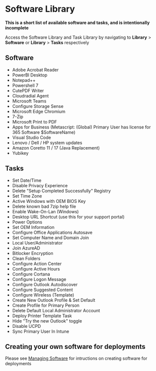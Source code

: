 # Software Library
**This is a short list of available software and tasks, and is intentionally incomplete**

Access the Software Library and Task Library by navigating to **Library** > **Software** or **Library** > **Tasks** respectively

## Software
- Adobe Acrobat Reader
- PowerBI Desktop
- Notepad++
- Powershell 7
- CutePDF Writer
- Cloudradial Agent
- Microsoft Teams
- Configure Storage Sense
- Microsoft Edge Chromium
- 7-Zip
- Microsoft Print to PDF
- Apps for Business (Metascript: (Global) Primary User has license for 365 Software $SoftwareName)
- Visual Studio Code
- Lenovo / Dell / HP system updates
- Amazon Coretto 11 / 17 (Java Replacement)
- Yubikey
## Tasks
- Set Date/Time
- Disable Privacy Experience
- Delete "Setup Completed Successfully" Registry
- Set Time Zone
- Active  Windows with OEM BIOS Key
- Delete known bad 7zip help file
- Enable Wake-On-Lan (Windows)
- Desktop URL Shortcut (use this for your support portal)
- Power Options
- Set OEM Information
- Configure Office Applications Autosave
- Set Computer Name and Domain Join
- Local User/Administrator
- Join AzureAD
- Bitlocker Encryption
- Clean Folders
- Configure Action Center
- Configure Active Hours
- Configure Cortana
- Configure Logon Message
- Configure Outlook Autodiscover
- Configure Suggested Content
- Configure Wireless (Template)
- Create New Outlook Profile & Set Default
- Create Profile for Primary Person
- Delete Default Local Administrator Account
- Deploy Printer Template Task
- Hide "Try the new Outlook" toggle
- Disable UCPD
- Sync Primary User In Intune

## Creating your own software for deployments
Please see [Managing Software](./managing-software.md) for intructions on creating software for deployments